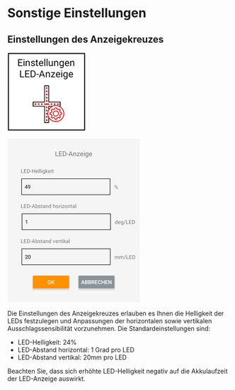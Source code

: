 # Sonstige Einstellungen 

## Einstellungen des Anzeigekreuzes
![Anzeige Einstellungen Button](../images_funktionen/indicator_settings.png)

![Anzeige Einstellungen Screen](../images_funktionen/indicator_settings_screen.png)

Die Einstellungen des Anzeigekreuzes erlauben es Ihnen die Helligkeit der LEDs festzulegen und Anpassungen der horizontalen sowie vertikalen Ausschlagssensibilität vorzunehmen. Die Standardeinstellungen sind: 

* LED-Helligkeit: 24% 
* LED-Abstand horizontal: 1 Grad pro LED 
* LED-Abstand vertikal: 20mm pro LED


Beachten Sie, dass sich erhöhte LED-Helligkeit negativ auf die Akkulaufzeit der LED-Anzeige auswirkt. 



